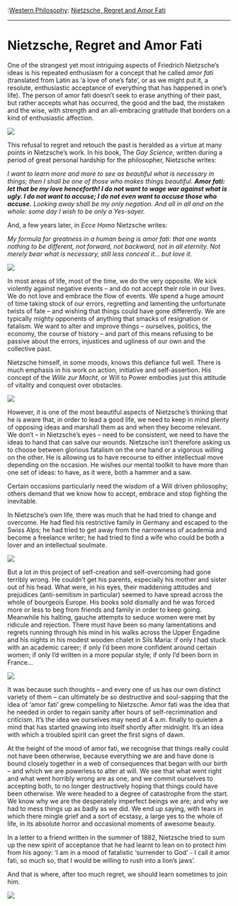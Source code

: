 :[Western Philosophy](https://www.theschooloflife.com/thebookoflife/category/leisure/western-philosophy/): [Nietzsche, Regret and Amor Fati](https://www.theschooloflife.com/thebookoflife/nietzsche-regret-and-amor-fati/)

* * *

# Nietzsche, Regret and Amor Fati

One of the strangest yet most intriguing aspects of Friedrich Nietzsche’s ideas is his repeated enthusiasm for a concept that he called _amor fati_ (translated from Latin as ‘a love of one’s fate’, or as we might put it, a resolute, enthusiastic acceptance of everything that has happened in one’s life). The person of amor fati doesn’t seek to erase anything of their past, but rather accepts what has occurred, the good and the bad, the mistaken and the wise, with strength and an all-embracing gratitude that borders on a kind of enthusiastic affection.

![](https://upload.wikimedia.org/wikipedia/commons/thumb/2/2e/Aletschgletscher_mit_Pinus_cembra2.jpg/1200px-Aletschgletscher_mit_Pinus_cembra2.jpg)

This refusal to regret and retouch the past is heralded as a virtue at many points in Nietzsche’s work. In his book, The _Gay Science_, written during a period of great personal hardship for the philosopher, Nietzsche writes:

_I want to learn more and more to see as beautiful what is necessary in things; then I shall be one of those who makes things beautiful._ **_Amor fati: let that be my love henceforth! I do not want to wage war against what is ugly. I do not want to accuse; I do not even want to accuse those who accuse._** _Looking away shall be my only negation. And all in all and on the whole: some day I wish to be only a Yes-sayer._

And, a few years later, in _Ecce Homo_ Nietzsche writes:

_My formula for greatness in a human being is amor fati: that one wants nothing to be different, not forward, not backward, not in all eternity. Not merely bear what is necessary, still less conceal it… but love it._

![](https://upload.wikimedia.org/wikipedia/commons/1/1d/Portrait_of_Friedrich_Nietzsche.jpg)

In most areas of life, most of the time, we do the very opposite. We kick violently against negative events – and do not accept their role in our lives. We do not love and embrace the flow of events. We spend a huge amount of time taking stock of our errors, regretting and lamenting the unfortunate twists of fate – and wishing that things could have gone differently. We are typically mighty opponents of anything that smacks of resignation or fatalism. We want to alter and improve things – ourselves, politics, the economy, the course of history – and part of this means refusing to be passive about the errors, injustices and ugliness of our own and the collective past.

Nietzsche himself, in some moods, knows this defiance full well. There is much emphasis in his work on action, initiative and self-assertion. His concept of the _Wille zur Macht_, or Will to Power embodies just this attitude of vitality and conquest over obstacles.

![](https://i.ytimg.com/vi/-S1cHQeibno/maxresdefault.jpg)

However, it is one of the most beautiful aspects of Nietzsche’s thinking that he is aware that, in order to lead a good life, we need to keep in mind plenty of opposing ideas and marshall them as and when they become relevant. We don’t – in Nietzsche’s eyes – need to be consistent, we need to have the ideas to hand that can salve our wounds. Nietzsche isn’t therefore asking us to choose between glorious fatalism on the one hand or a vigorous willing on the other. He is allowing us to have recourse to either intellectual move depending on the occasion. He wishes our mental toolkit to have more than one set of ideas: to have, as it were, both a hammer and a saw.

Certain occasions particularly need the wisdom of a Will driven philosophy; others demand that we know how to accept, embrace and stop fighting the inevitable.

In Nietzsche’s own life, there was much that he had tried to change and overcome. He had fled his restrictive family in Germany and escaped to the Swiss Alps; he had tried to get away from the narrowness of academia and become a freelance writer; he had tried to find a wife who could be both a lover and an intellectual soulmate.

![](https://i.pinimg.com/originals/fc/35/2e/fc352e80d16ebfe4e7e4f2c0f8a038ce.jpg)

But a lot in this project of self-creation and self-overcoming had gone terribly wrong. He couldn’t get his parents, especially his mother and sister out of his head. What were, in his eyes, their maddening attitudes and prejudices (anti-semitism in particular) seemed to have spread across the whole of bourgeois Europe. His books sold dismally and he was forced more or less to beg from friends and family in order to keep going. Meanwhile his halting, gauche attempts to seduce women were met by ridicule and rejection. There must have been so many lamentations and regrets running through his mind in his walks across the Upper Engadine and his nights in his modest wooden chalet in Sils Maria: if only I had stuck with an academic career; if only I’d been more confident around certain women; if only I’d written in a more popular style; if only I’d been born in France…

![](http://nietzschehaus.ch/wp-content/uploads/2015/06/1.3.5-Nietzsche-Zimmer.jpg)

It was because such thoughts – and every one of us has our own distinct variety of them – can ultimately be so destructive and soul-sapping that the idea of ‘amor fati’ grew compelling to Nietzsche. Amor fati was the idea that he needed in order to regain sanity after hours of self-recrimination and criticism. It’s the idea we ourselves may need at 4 a.m. finally to quieten a mind that has started gnawing into itself shortly after midnight. It’s an idea with which a troubled spirit can greet the first signs of dawn.

At the height of the mood of amor fati, we recognise that things really could not have been otherwise, because everything we are and have done is bound closely together in a web of consequences that began with our birth – and which we are powerless to alter at will. We see that what went right and what went horribly wrong are as one, and we commit ourselves to accepting both, to no longer destructively hoping that things could have been otherwise. We were headed to a degree of catastrophe from the start. We know why we are the desperately imperfect beings we are; and why we had to mess things up as badly as we did. We end up saying, with tears in which there mingle grief and a sort of ecstasy, a large yes to the whole of life, in its absolute horror and occasional moments of awesome beauty.

In a letter to a friend written in the summer of 1882, Nietzsche tried to sum up the new spirit of acceptance that he had learnt to lean on to protect him from his agony: ‘I am in a mood of fatalistic ‘surrender to God’ ⎯ I call it amor fati, so much so, that I would be willing to rush into a lion’s jaws’.

And that is where, after too much regret, we should learn sometimes to join him.

[![](https://img.youtube.com/vi/2Xzh1BjCA5Q/0.jpg)](https://www.youtube.com/embed/2Xzh1BjCA5Q '')

